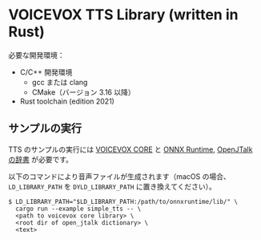 # VOICEVOX TTS Library (written in Rust)

必要な開発環境：

- C/C++ 開発環境
  - gcc または clang
  - CMake（バージョン 3.16 以降）
- Rust toolchain (edition 2021)



## サンプルの実行

TTS のサンプルの実行には [VOICEVOX CORE](https://github.com/VOICEVOX/voicevox_core) と [ONNX Runtime](https://github.com/microsoft/onnxruntime), [OpenJTalk の辞書](https://github.com/r9y9/open_jtalk/releases) が必要です。

以下のコマンドにより音声ファイルが生成されます（macOS の場合、`LD_LIBRARY_PATH` を `DYLD_LIBRARY_PATH` に置き換えてください）。

```
$ LD_LIBRARY_PATH="$LD_LIBRARY_PATH:/path/to/onnxruntime/lib/" \
  cargo run --example simple_tts -- \
  <path to voicevox core library> \
  <root dir of open_jtalk dictionary> \
  <text>
```


